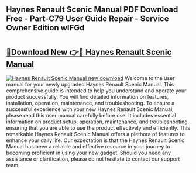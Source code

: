## Haynes Renault Scenic Manual PDF Download Free - Part-C79 User Guide Repair - Service Owner Edition wIFGd

# <h2><a href="http://cf18572.oget.top/?id=Haynes+Renault+Scenic+Manual">🔗Download New 👉🔴 Haynes Renault Scenic Manual</a></h2>

[![Haynes Renault Scenic Manual new download](https://i.imgur.com/5g1atiW.png)](http://cf18572.oget.top/?id=Haynes+Renault+Scenic+Manual)
Welcome to the user manual for your newly upgraded Haynes Renault Scenic Manual. This comprehensive guide is intended to help you understand and operate your product successfully. You will find detailed information on features, installation, operation, maintenance, and troubleshooting. To ensure a successful experience with your new Haynes Renault Scenic Manual, please read this user manual carefully before use. It includes essential information on product setup, operation, maintenance, and troubleshooting, ensuring that you are able to use the product effectively and efficiently. This remarkable Haynes Renault Scenic Manual offers a plethora of features to enhance your daily life. Our expectation is that the Haynes Renault Scenic Manual has been a reliable and effective resource in your journey to becoming proficient in using your new gadget. Should you need any assistance or clarification, please do not hesitate to contact our support team.
